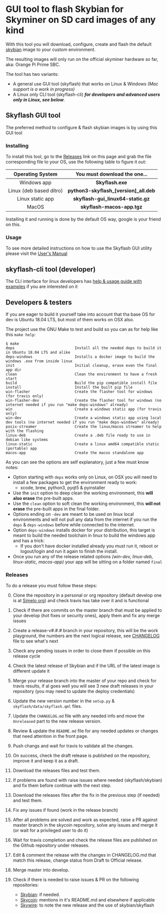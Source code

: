 # GUI tool to flash Skybian for Skyminer on SD card images of any kind

With this tool you will download, configure, create and flash the default [skybian](https://github.com/simelo/skybian) image to your custom environment.

The resulting images will only run on the official skyminer hardware so far, aka: Orange Pi Prime SBC.

The tool has two variants:

* A general use GUI tool (skyflash) that works on Linux & Windows _(Mac support is a work in progress)_
* A Linux only CLI tool (skyflash-cli) **_for developers and advanced users only in Linux, see below_**.

## Skyflash GUI tool

The preferred method to configure & flash skybian images is by using this GUI tool

### Installing

To install this tool, go to the [Releases](https://github.com/skycoin/skyflash/releases) link on this page and grab the file corresponding file to your OS, use the following table to figure it out:

| Operating System | You must download the one... |
|:----------------:|:--------------------------------:|
| Windows app| **Skyflash.exe** |
| Linux (deb based ditro) | **python3-skyflash_[version]_all.deb** |
| Linux static app| **skyflash-gui_linux64-static.gz** |
| MacOS | **skyflash-macos-app.tgz** |

Installing it and running is done by the default OS way, google is your friend on this.

### Usage

To see more detailed instructions on how to use the Skyflash GUI utility please visit the [User's Manual](USER_MANUAL.md)

## skyflash-cli tool (developer)

The CLI interface for linux developers has [help & usage guide with examples](skyflash-cli_MANUAL.md) if you are interested on it

## Developers & testers

If you are eager to build it yourself take into account that tha base OS for dev is Ubuntu 18.04 LTS, but most of them works on OSX also.

The project use the GNU Make to test and build so you can as for help like this `make help`:

```
$ make
deps                           Install all the needed deps to build it in Ubuntu 18.04 LTS and alike
deps-windows                   Installs a docker image to build the windows .exe from inside linux
init                           Initial cleanup, erase even the final app dir
clean                          Clean the environment to have a fresh start
build                          Build the pip compatible install file
install                        Install the built pip file
win-flasher                    Create the flasher tool for windows (for travis only)
win-flasher-dev                Create the flasher tool for windows (no internet needed if you run "make deps-windows" already)
win                            Create a windows static app (for travis only)
win-dev                        Create a windows static app using local dev tools (no internet needed if you run "make deps-windows" already)
posix-streamer                 Create the linux/macos streamer to help with the flashing
linux-deb                      Create a .deb file ready to use in debian like systems
linux-static                   Create a linux amd64 compatible static (portable) app
macos-app                      Create the macos standalone app
```
As you can see the options are self explanatory, just a few must know notes:

* Option starting with `deps` works only on Linux, on OSX you will need to install a few packages to get the environment ready to work:
  * xcode, brew, python3, pyqt5 & pyinstaller
* Use the `init` option to deep clean the working environment, this **will also erase** the pre-built apps.
* Use the `clean` option to soft clean the working environment, this **will not erase** the pre-built apps in the final folder.
* Options ending on `-dev` are meant to be used on linux local environments and will not pull any data from the internet if you run the `deps` & `deps-windows` before while connected to the internet.
* Option `deps-windows` installs docker for your distribution, this target is meant to build the needed toolchain in linux to build the windows app and has a trick: 
  * If you don't have docker installed already you must run it, reboot or logout/login and run it again to finish the install.
* Once you run any of the release related options _(win-dev, linux-deb, linux-static, macos-app)_ your app will be sitting on a folder named `final`

### Releases

To do a release you must follow these steps:

0. Clone the repository in a personal or org repository (default develop one is at [Simelo org](https://github.com/simelo/skyflash)) and check travis has take over it and is functional
0. Check if there are commits on the master branch that must be applied to your develop (hot fixes or security ones), apply them and fix any merge issues
0. Create a release-v#.#.# branch in your repository, this will be the work playground, the numbers are the next logical release, see [CHANGELOG](CHANGELOG.md) file to see what's next
0. Check any pending issues in order to close them if possible on this release cycle
0. Check the latest release of Skybian and if the URL of the latest image is different update it
0. Merge your release branch into the master of your repo and check for travis results, if al goes well you will see 3 new draft releases in your repository (you may need to update the deploy credentials)
0. Update the new version number in the `setup.py` & `skyflash/data/skyflash.qml` files.
0. Update the `CHANGELOG.md` file with any needed info and move the `Unreleased` part to the new release version.
0. Review & update the `README.md` file for any needed updates or changes that need attention in the front page.
0. Push changs and wait for travis to validate all the changes.
0. On success, check the draft release is published on the repository, improve it and keep it as a draft.
0. Download the releases files and test them.
0. If problems are found with raise issues where needed (skyflash/skybian) and fix them before continue with the next step.
0. Download the releases files after the fix in the previous step (if needed) and test them.
0. Fix any issues if found (work in the release branch)
0. After all problems are solved and work as expected, raise a PR against master branch in the skycoin repository, solve any issues and merge it (or wait for a privileged user to do it)
0. Wait for travis completion and check the release files are published on the Github repository under releases.
0. Edit & comment the release with the changes in CHANGELOG.md that match this release, change status from Draft to Official release.
0. Merge master into develop.
0. Check if there is needed to raise issues & PR on the following repositories:

    * [Skybian](https://github.com/skycoin/skybian): if needed.
    * [Skycoin](https://github.com/skycoin/skycoin): mentions in it's README.md and elsewhere if applicable
    * [Skywire](https://github.com/skycoin/skywire): to note the new release and the use of skybian/skyflash
